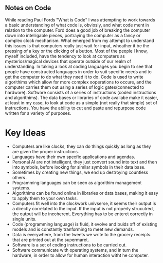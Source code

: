 ## Notes on Code 

While reading Paul Fords "What is Code" I was attempting to work towards a basic understanding of what code is, obviosly, and what code ment in relation to the computer. Ford does a good job of breaking the computer down into intelligable pieces, portraying the computer as a fancy or complex clock mechanism. What emerged from my attempt to understand this issues is that computers really just wait for input, wheather it be the pressing of a key or the clicking of a button. Most of the people I know, myself included, have the tendency to look at computers as mysterios/magical devices that operate outside of our realm of understanding. In taking a look at coding languages you begin to see that people have constructed languages in order to suit specific needs and to get the computer to do what they need it to do. Code is used to write algorithims which allow for more complex ooperations to occure, and the computer carries them out using a series of logic gates(connected to hardware). Software consists of a series of instructions (coded instructions and algorithims). The data bases or libraries of code availabe make it easier, at least in my case, to look at code as a simple (not really that simple) set of instructions. You have the ability to cut and paste and repurpose code written for a variety of purposes. 

# Key Ideas 

- Computers are like clocks, they can do things quickly as long as they are given the proper instructions.
- Languages have their own specfic applications and agendas.
- Personal AI are not intelligent, they just convert sound into text and then into symbols, before looking for similar symbols in their data base.
- Sometimes by creating new things, we end up destroying countless others .
- Programming languages can be seen as algorithim management systems. 
- Algorithims can be found online in libraries or data bases, making it easy to apply them to your own tasks. 
- Computers fit well into the clockwork univserse, it seems their output is a directly correlated to the input. If the input is not properly strucutred, the output will be incoherent. Everything has to be enteret correctly in single units.
- Code (programming language) is fluid, it evolve and buids off of existing models and is constantly tranforming to meet new demands. 
- Data is everywhere, from the tweets we write to the grocery receipts that are printed out at the supermaret. 
- Software is a set of coding instructions to be carried out.
- Software communicate with operating systems, and in turn the hardware, in order to allow for human interaction witht he computer. 

